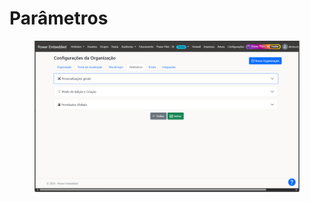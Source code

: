 # Parâmetros

<figure><img src="../../../.gitbook/assets/Configurações - Parâmetros.png" alt=""><figcaption></figcaption></figure>
